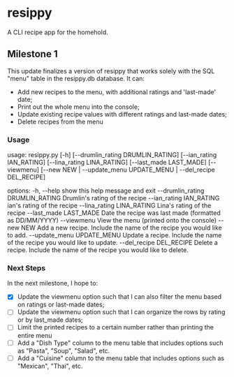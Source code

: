 # resippy
A CLI recipe app for the homehold.

## Milestone 1

This update finalizes a version of resippy that works solely with the SQL "menu" table in the resippy.db database. It can:
- Add new recipes to the menu, with additional ratings and 'last-made' date;
- Print out the whole menu into the console;
- Update existing recipe values with different ratings and last-made dates;
- Delete recipes from the menu

### Usage

usage: resippy.py [-h] [--drumlin_rating DRUMLIN_RATING] [--ian_rating IAN_RATING] [--lina_rating LINA_RATING]
[--last_made LAST_MADE] [--viewmenu]
[--new NEW | --update_menu UPDATE_MENU | --del_recipe DEL_RECIPE]

options:
-h, --help
show this help message and exit
--drumlin_rating DRUMLIN_RATING
Drumlin's rating of the recipe
--ian_rating IAN_RATING
ian's rating of the recipe
--lina_rating LINA_RATING
Lina's rating of the recipe
--last_made LAST_MADE
Date the recipe was last made (formatted as DD/MM/YYYY)
--viewmenu
View the menu (printed onto the console)
--new NEW
Add a new recipe. Include the name of the recipe you would like to add.
--update_menu UPDATE_MENU
Update a recipe. Include the name of the recipe you would like to update.
--del_recipe DEL_RECIPE
Delete a recipe. Include the name of the recipe you would like to delete.

### Next Steps

In the next milestone, I hope to:

- [x] Update the viewmenu option such that I can also filter the menu based on ratings or last-made dates;
- [ ] Update the viewmenu option such that I can organize the rows by rating or by last_made dates;
- [ ] Limit the printed recipes to a certain number rather than printing the entire menu
- [ ] Add a "Dish Type" column to the menu table that includes options such as "Pasta", "Soup", "Salad", etc.
- [ ] Add a "Cuisine" column to the menu table that includes options such as "Mexican", "Thai", etc.
